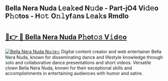 ## Bella Nera Nuda L𝚎a𝚔ed N𝚞𝚍e - Part-jO4 Vi𝚍𝚎o P𝚑𝚘tos - H𝚘𝚝 O𝚗𝚕yf𝚊ns L𝚎a𝚔s RmdIo

# <h2><a href="http://kf8g94.oniu.top/?m=Bella+Nera+Nuda">🔗👉 🔴 Bella Nera Nuda P𝚑ot𝚘𝚜 V𝚒d𝚎o</a></h2>

[![Bella Nera Nuda Nu𝚍e𝚜](https://i.imgur.com/0qMVB7G.gif)](http://kf8g94.oniu.top/?m=Bella+Nera+Nuda)
Digital content creator and web entertainer Bella Nera Nuda, known for disseminating dance and lifestyle knowledge through solo and collaborative dance presentations and short videos. Versatile clown Bella Nera Nuda, known for their exceptional skills and accomplishments in entertaining audiences with humor and satire.  
